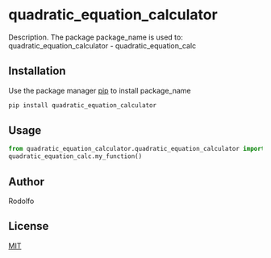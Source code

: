 # quadratic_equation_calculator

Description. 
The package package_name is used to:
	quadratic_equation_calculator
		- quadratic_equation_calc

## Installation

Use the package manager [pip](https://pip.pypa.io/en/stable/) to install package_name

```bash
pip install quadratic_equation_calculator
```

## Usage

```python
from quadratic_equation_calculator.quadratic_equation_calculator import quadratic_equation_calc
quadratic_equation_calc.my_function()
```

## Author
Rodolfo

## License
[MIT](https://choosealicense.com/licenses/mit/)

